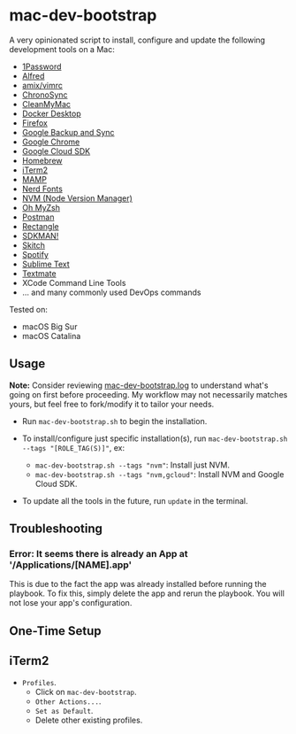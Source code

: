# mac-dev-bootstrap

A very opinionated script to install, configure and update the following development tools on a Mac:

- [1Password](https://1password.com/)
- [Alfred](https://www.alfredapp.com/)
- [amix/vimrc](https://github.com/amix/vimrc/)
- [ChronoSync](https://www.econtechnologies.com/)
- [CleanMyMac](https://macpaw.com/cleanmymac/)
- [Docker Desktop](https://www.docker.com/products/docker-desktop/)
- [Firefox](https://www.mozilla.org/en-US/firefox/new/)
- [Google Backup and Sync](https://www.google.com/intl/en-GB_ALL/drive/)
- [Google Chrome](https://www.google.com/chrome/)
- [Google Cloud SDK](https://cloud.google.com/sdk/docs/install/)
- [Homebrew](https://brew.sh/)
- [iTerm2](https://www.iterm2.com/)
- [MAMP](https://www.mamp.info/en/windows/)
- [Nerd Fonts](https://github.com/ryanoasis/nerd-fonts/)
- [NVM (Node Version Manager)](https://github.com/nvm-sh/nvm/)
- [Oh MyZsh](https://ohmyz.sh/)
- [Postman](https://www.postman.com/)
- [Rectangle](https://rectangleapp.com/)
- [SDKMAN!](https://sdkman.io/)
- [Skitch](https://evernote.com/products/skitch/)
- [Spotify](https://www.spotify.com/us/)
- [Sublime Text](https://www.sublimetext.com/)
- [Textmate](https://macromates.com/)
- XCode Command Line Tools
- ... and many commonly used DevOps commands

Tested on:

- macOS Big Sur
- macOS Catalina

## Usage

**Note:** Consider reviewing [mac-dev-bootstrap.log](mac-dev-bootstrap.log) to understand what's going on first before
proceeding. My workflow may not necessarily matches yours, but feel free to fork/modify it to tailor your needs.

- Run `mac-dev-bootstrap.sh` to begin the installation.

- To install/configure just specific installation(s), run `mac-dev-bootstrap.sh --tags "[ROLE_TAG(S)]"`, ex:
  - `mac-dev-bootstrap.sh --tags "nvm"`: Install just NVM.
  - `mac-dev-bootstrap.sh --tags "nvm,gcloud"`: Install NVM and Google Cloud SDK.

- To update all the tools in the future, run `update` in the terminal.

## Troubleshooting

### Error: It seems there is already an App at '/Applications/[NAME].app'

This is due to the fact the app was already installed before running the playbook. To fix this, simply delete the
app and rerun the playbook. You will not lose your app's configuration.

## One-Time Setup

## iTerm2

- `Profiles`.
    - Click on `mac-dev-bootstrap`.
    - `Other Actions...`.
    - `Set as Default`.
    - Delete other existing profiles.
